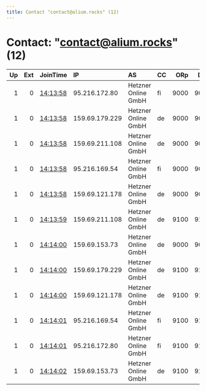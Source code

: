 ```yaml
---
title: Contact "contact@alium.rocks" (12)
---
```


# Contact: "contact@alium.rocks" (12)

|   Up |   Ext | JoinTime                                                                                            | IP             | AS                  | CC   |   ORp |   Dirp | OS    | Version   | Nickname   |   eFamMembers |
|-----:|------:|:----------------------------------------------------------------------------------------------------|:---------------|:--------------------|:-----|------:|-------:|:------|:----------|:-----------|--------------:|
|    1 |     0 | [14:13:58](https://metrics.torproject.org/rs.html#details/38682E136AAFAD2C4FC797625AC2C2857888BDD0) | 95.216.172.80  | Hetzner Online GmbH | fi   |  9000 |   9001 | Linux | 0.3.4.8   | torrelay03 |            12 |
|    1 |     0 | [14:13:58](https://metrics.torproject.org/rs.html#details/597A861424CD4D34B570AAF8A013B671B1CFC6A7) | 159.69.179.229 | Hetzner Online GmbH | de   |  9000 |   9001 | Linux | 0.3.4.8   | torrelay05 |            12 |
|    1 |     0 | [14:13:58](https://metrics.torproject.org/rs.html#details/8033A25DC60DD5A50F4DA1F9F3D59AAE52CCADF3) | 159.69.211.108 | Hetzner Online GmbH | de   |  9000 |   9001 | Linux | 0.3.4.8   | torrelay01 |            12 |
|    1 |     0 | [14:13:58](https://metrics.torproject.org/rs.html#details/9C30BDF420D61A4EB521BF3AA09E27CB620EDA3D) | 95.216.169.54  | Hetzner Online GmbH | fi   |  9000 |   9001 | Linux | 0.3.4.8   | torrelay06 |            12 |
|    1 |     0 | [14:13:58](https://metrics.torproject.org/rs.html#details/D4FAA0CEB9BCBA0E148F954646FC06954F6EB1C3) | 159.69.121.178 | Hetzner Online GmbH | de   |  9000 |   9001 | Linux | 0.3.4.8   | torrelay02 |            12 |
|    1 |     0 | [14:13:59](https://metrics.torproject.org/rs.html#details/60E4A2A8F02B75116BA6CA9E261C85E66B10EF9A) | 159.69.211.108 | Hetzner Online GmbH | de   |  9100 |   9101 | Linux | 0.3.4.8   | torrelay01 |            12 |
|    1 |     0 | [14:14:00](https://metrics.torproject.org/rs.html#details/007FD908E9CFCF59E64FBA42B7571D2CF401BC5D) | 159.69.153.73  | Hetzner Online GmbH | de   |  9000 |   9001 | Linux | 0.3.4.8   | torrelay04 |            12 |
|    1 |     0 | [14:14:00](https://metrics.torproject.org/rs.html#details/2968DA77E825BAC9BE1B07464744C9B7C9952472) | 159.69.179.229 | Hetzner Online GmbH | de   |  9100 |   9101 | Linux | 0.3.4.8   | torrelay05 |            12 |
|    1 |     0 | [14:14:00](https://metrics.torproject.org/rs.html#details/EEF238B8573FD526BB5DABD974BFC3639C2CECBA) | 159.69.121.178 | Hetzner Online GmbH | de   |  9100 |   9101 | Linux | 0.3.4.8   | torrelay02 |            12 |
|    1 |     0 | [14:14:01](https://metrics.torproject.org/rs.html#details/0E38206E8D6FE639FC3D112D0DB16EC90F0A6C67) | 95.216.169.54  | Hetzner Online GmbH | fi   |  9100 |   9101 | Linux | 0.3.4.8   | torrelay06 |            12 |
|    1 |     0 | [14:14:01](https://metrics.torproject.org/rs.html#details/3EFF27682FCAF61CFE39333730DCD16C912835F7) | 95.216.172.80  | Hetzner Online GmbH | fi   |  9100 |   9101 | Linux | 0.3.4.8   | torrelay03 |            12 |
|    1 |     0 | [14:14:02](https://metrics.torproject.org/rs.html#details/632B54039CD5CCE602AC017F5680B503FB435F81) | 159.69.153.73  | Hetzner Online GmbH | de   |  9100 |   9101 | Linux | 0.3.4.8   | torrelay04 |            12 |
